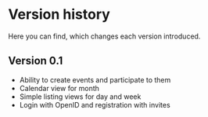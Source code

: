 Version history
===============
Here you can find, which changes each version introduced.

## Version 0.1
 - Ability to create events and participate to them
 - Calendar view for month
 - Simple listing views for day and week
 - Login with OpenID and registration with invites
